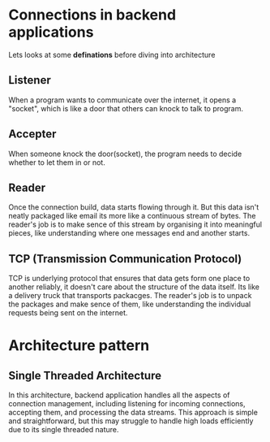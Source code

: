 # Connections in backend applications

Lets looks at some **definations** before diving into architecture

## Listener


When a program wants to communicate over the internet, it opens a "socket", which is like a door that others can knock to talk to program.

## Accepter


When someone knock the door(socket), the program needs to decide whether to let them in or not.

## Reader


Once the connection build, data starts flowing through it. But this data isn't neatly packaged like email its more like a continuous stream of bytes. The reader's job is to make sence of this stream by organising it into meaningful pieces, like understanding where one messages end and another starts.

## TCP (Transmission Communication Protocol)


TCP is underlying protocol that ensures that data gets form one place to another reliably, it doesn't care about the structure of the data itself. Its like a delivery truck that transports packacges. The reader's job is to unpack the packages and make sence of them, like understanding the individual requests being sent on the internet.

# Architecture pattern

## Single Threaded Architecture

In this architecture, backend application handles all the aspects of connection management, including listening for incoming connections, accepting them, and processing the data streams. This approach is simple and straightforward, but this may struggle to handle high loads efficiently due to its single threaded nature.


